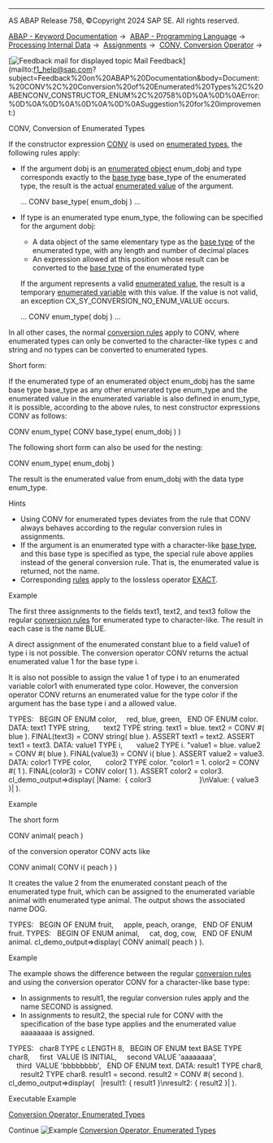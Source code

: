   

* * *

AS ABAP Release 758, ©Copyright 2024 SAP SE. All rights reserved.

[ABAP - Keyword Documentation](https://help.sap.com/doc/abapdocu_758_index_htm/7.58/en-US/abenabap.htm) →  [ABAP - Programming Language](https://help.sap.com/doc/abapdocu_758_index_htm/7.58/en-US/abenabap_reference.htm) →  [Processing Internal Data](https://help.sap.com/doc/abapdocu_758_index_htm/7.58/en-US/abenabap_data_working.htm) →  [Assignments](https://help.sap.com/doc/abapdocu_758_index_htm/7.58/en-US/abenvalue_assignments.htm) →  [CONV, Conversion Operator](https://help.sap.com/doc/abapdocu_758_index_htm/7.58/en-US/abenconstructor_expression_conv.htm) → 

 [![](Mail.gif?object=Mail.gif "Feedback mail for displayed topic") Mail Feedback](mailto:f1_help@sap.com?subject=Feedback%20on%20ABAP%20Documentation&body=Document:%20CONV%2C%20Conversion%20of%20Enumerated%20Types%2C%20ABENCONV_CONSTRUCTOR_ENUM%2C%20758%0D%0A%0D%0AError:%0D%0A%0D%0A%0D%0A%0D%0ASuggestion%20for%20improvemen
t:)

CONV, Conversion of Enumerated Types

If the constructor expression [CONV](https://help.sap.com/doc/abapdocu_758_index_htm/7.58/en-US/abenconstructor_expression_conv.htm) is used on [enumerated types](https://help.sap.com/doc/abapdocu_758_index_htm/7.58/en-US/abenenum_type_glosry.htm "Glossary Entry"), the following rules apply:

-   If the argument dobj is an [enumerated object](https://help.sap.com/doc/abapdocu_758_index_htm/7.58/en-US/abenenumerated_object_glosry.htm "Glossary Entry") enum\_dobj and type corresponds exactly to the [base type](https://help.sap.com/doc/abapdocu_758_index_htm/7.58/en-US/abenbase_type_glosry.htm "Glossary Entry") base\_type of the enumerated type, the result is the actual [enumerated value](https://help.sap.com/doc/abapdocu_758_index_htm/7.58/en-US/abenenumerated_value_glosry.htm "Glossary Entry") of the argument.
    
    ... CONV base\_type( enum\_dobj ) ...
    
-   If type is an enumerated type enum\_type, the following can be specified for the argument dobj:
    
    -   A data object of the same elementary type as the [base type](https://help.sap.com/doc/abapdocu_758_index_htm/7.58/en-US/abenbase_type_glosry.htm "Glossary Entry") of the enumerated type, with any length and number of decimal places
    -   An expression allowed at this position whose result can be converted to the [base type](https://help.sap.com/doc/abapdocu_758_index_htm/7.58/en-US/abenbase_type_glosry.htm "Glossary Entry") of the enumerated type
    
    If the argument represents a valid [enumerated value](https://help.sap.com/doc/abapdocu_758_index_htm/7.58/en-US/abenenumerated_value_glosry.htm "Glossary Entry"), the result is a temporary [enumerated variable](https://help.sap.com/doc/abapdocu_758_index_htm/7.58/en-US/abenenumerated_variable_glosry.htm "Glossary Entry") with this value. If the value is not valid, an exception CX\_SY\_CONVERSION\_NO\_ENUM\_VALUE occurs.
    
    ... CONV enum\_type( dobj ) ...
    

In all other cases, the normal [conversion rules](https://help.sap.com/doc/abapdocu_758_index_htm/7.58/en-US/abenconversion_enumerated.htm) apply to CONV, where enumerated types can only be converted to the character-like types c and string and no types can be converted to enumerated types.

Short form:

If the enumerated type of an enumerated object enum\_dobj has the same base type base\_type as any other enumerated type enum\_type and the enumerated value in the enumerated variable is also defined in enum\_type, it is possible, according to the above rules, to nest constructor expressions CONV as follows:

CONV enum\_type( CONV base\_type( enum\_dobj ) )

The following short form can also be used for the nesting:

CONV enum\_type( enum\_dobj )

The result is the enumerated value from enum\_dobj with the data type enum\_type.

Hints

-   Using CONV for enumerated types deviates from the rule that CONV always behaves according to the regular conversion rules in assignments.
-   If the argument is an enumerated type with a character-like [base type](https://help.sap.com/doc/abapdocu_758_index_htm/7.58/en-US/abenbase_type_glosry.htm "Glossary Entry"), and this base type is specified as type, the special rule above applies instead of the general conversion rule. That is, the enumerated value is returned, not the name.
-   Corresponding [rules](https://help.sap.com/doc/abapdocu_758_index_htm/7.58/en-US/abenexact_constructor_enum.htm) apply to the lossless operator [EXACT](https://help.sap.com/doc/abapdocu_758_index_htm/7.58/en-US/abenconstructor_expression_exact.htm).

Example

The first three assignments to the fields text1, text2, and text3 follow the regular [conversion rules](https://help.sap.com/doc/abapdocu_758_index_htm/7.58/en-US/abenconversion_enumerated.htm) for enumerated type to character-like. The result in each case is the name BLUE.

A direct assignment of the enumerated constant blue to a field value1 of type i is not possible. The conversion operator CONV returns the actual enumerated value 1 for the base type i.

It is also not possible to assign the value 1 of type i to an enumerated variable color1 with enumerated type color. However, the conversion operator CONV returns an enumerated value for the type color if the argument has the base type i and a allowed value.

TYPES:
  BEGIN OF ENUM color,
    red, blue, green,
  END OF ENUM color.
DATA: text1 TYPE string,
      text2 TYPE string.
text1 = blue.
text2 = CONV #( blue ).
FINAL(text3) = CONV string( blue ).
ASSERT text1 = text2.
ASSERT text1 = text3.
DATA: value1 TYPE i,
      value2 TYPE i.
"value1 = blue.
value2 = CONV #( blue ).
FINAL(value3) = CONV i( blue ).
ASSERT value2 = value3.
DATA: color1 TYPE color,
      color2 TYPE color.
"color1 = 1.
color2 = CONV #( 1 ).
FINAL(color3) = CONV color( 1 ).
ASSERT color2 = color3.
cl\_demo\_output=>display( |Name:  { color3
                       }\\nValue: { value3 }| ).

Example

The short form

CONV animal( peach )

of the conversion operator CONV acts like

CONV animal( CONV i( peach ) )

It creates the value 2 from the enumerated constant peach of the enumerated type fruit, which can be assigned to the enumerated variable animal with enumerated type animal. The output shows the associated name DOG.

TYPES:
  BEGIN OF ENUM fruit,
    apple, peach, orange,
  END OF ENUM fruit.
TYPES:
  BEGIN OF ENUM animal,
    cat, dog, cow,
  END OF ENUM animal.
cl\_demo\_output=>display( CONV animal( peach ) ).

Example

The example shows the difference between the regular [conversion rules](https://help.sap.com/doc/abapdocu_758_index_htm/7.58/en-US/abenconversion_enumerated.htm) and using the conversion operator CONV for a character-like base type:

-   In assignments to result1, the regular conversion rules apply and the name SECOND is assigned.
-   In assignments to result2, the special rule for CONV with the specification of the base type applies and the enumerated value aaaaaaaa is assigned.

TYPES:
  char8 TYPE c LENGTH 8,
  BEGIN OF ENUM text BASE TYPE char8,
    first  VALUE IS INITIAL,
    second VALUE 'aaaaaaaa',
    third  VALUE 'bbbbbbbb',
  END OF ENUM text.
DATA: result1 TYPE char8,
      result2 TYPE char8.
result1 = second.
result2 = CONV #( second ).
cl\_demo\_output=>display(
  |result1: { result1 }\\nresult2: { result2 }| ).

Executable Example

[Conversion Operator, Enumerated Types](https://help.sap.com/doc/abapdocu_758_index_htm/7.58/en-US/abenconv_enum_abexa.htm)

Continue
![Example](exa.gif "Example") [Conversion Operator, Enumerated Types](https://help.sap.com/doc/abapdocu_758_index_htm/7.58/en-US/abenconv_enum_abexa.htm)